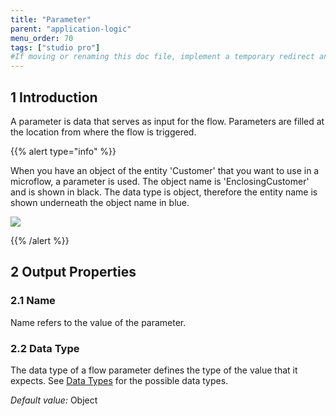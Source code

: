 ```yaml
---
title: "Parameter"
parent: "application-logic"
menu_order: 70
tags: ["studio pro"]
#If moving or renaming this doc file, implement a temporary redirect and let the respective team know they should update the URL in the product. See Mapping to Products for more details.
---
```


## 1 Introduction

A parameter is data that serves as input for the flow. Parameters are filled at the location from where the flow is triggered.

{{% alert type="info" %}}

When you have an object of the entity 'Customer' that you want to use in a microflow, a parameter is used. The object name is 'EnclosingCustomer' and is shown in black. The data type is object, therefore the entity name is shown underneath the object name in blue.

![](attachments/819203/917903.png)

{{% /alert %}}

## 2 Output Properties

### 2.1 Name

Name refers to the value of the parameter.

### 2.2 Data Type

The data type of a flow parameter defines the type of the value that it expects. See [Data Types](data-types) for the possible data types.

_Default value:_ Object
